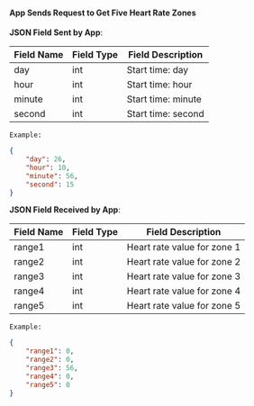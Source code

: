 #### App Sends Request to Get Five Heart Rate Zones


**JSON Field Sent by App**:

| Field Name | Field Type | Field Description |
| ---------- | ---------- | ---------------- |
| day        | int        | Start time: day   |
| hour       | int        | Start time: hour  |
| minute     | int        | Start time: minute|
| second     | int        | Start time: second|

`Example:`

```json
{
    "day": 26,
    "hour": 10,
    "minute": 56,
    "second": 15
}
```

**JSON Field Received by App**:

| Field Name | Field Type | Field Description               |
| ---------- | ---------- | ------------------------------ |
| range1     | int        | Heart rate value for zone 1     |
| range2     | int        | Heart rate value for zone 2     |
| range3     | int        | Heart rate value for zone 3     |
| range4     | int        | Heart rate value for zone 4     |
| range5     | int        | Heart rate value for zone 5     |

`Example:`

```json
{
    "range1": 0,
    "range2": 0,
    "range3": 56,
    "range4": 0,
    "range5": 0
}
```
